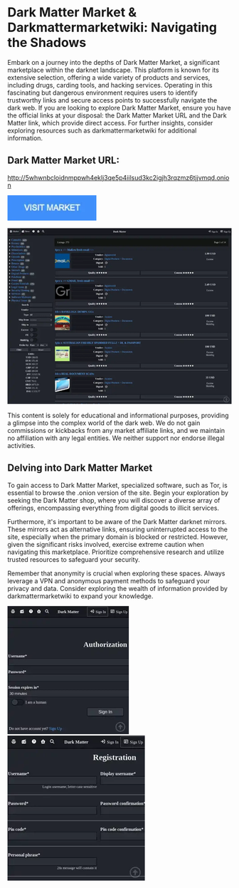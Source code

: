 # Dark Matter Market & Darkmattermarketwiki: Navigating the Shadows

Embark on a journey into the depths of Dark Matter Market, a significant marketplace within the darknet landscape. This platform is known for its extensive selection, offering a wide variety of products and services, including drugs, carding tools, and hacking services. Operating in this fascinating but dangerous environment requires users to identify trustworthy links and secure access points to successfully navigate the dark web. If you are looking to explore Dark Matter Market, ensure you have the official links at your disposal: the Dark Matter Market URL and the Dark Matter link, which provide direct access. For further insights, consider exploring resources such as darkmattermarketwiki for additional information.

## Dark Matter Market URL:

http://5whwnbcloidnmppwh4eklj3qe5p4iilsud3kc2igjh3rqzmz6tjjvmqd.onion

[<img src="/content/folder.webp" width="200">](http://5whwnbcloidnmppwh4eklj3qe5p4iilsud3kc2igjh3rqzmz6tjjvmqd.onion)

<a href="http://5whwnbcloidnmppwh4eklj3qe5p4iilsud3kc2igjh3rqzmz6tjjvmqd.onion"><img src="/content/open.webp" alt="image" style="max-width: 100%;"><a>

This content is solely for educational and informational purposes, providing a glimpse into the complex world of the dark web. We do not gain commissions or kickbacks from any market affiliate links, and we maintain no affiliation with any legal entities. We neither support nor endorse illegal activities.

## Delving into Dark Matter Market

To gain access to Dark Matter Market, specialized software, such as Tor, is essential to browse the .onion version of the site. Begin your exploration by seeking the Dark Matter shop, where you will discover a diverse array of offerings, encompassing everything from digital goods to illicit services.

Furthermore, it's important to be aware of the Dark Matter darknet mirrors. These mirrors act as alternative links, ensuring uninterrupted access to the site, especially when the primary domain is blocked or restricted. However, given the significant risks involved, exercise extreme caution when navigating this marketplace. Prioritize comprehensive research and utilize trusted resources to safeguard your security.

Remember that anonymity is crucial when exploring these spaces. Always leverage a VPN and anonymous payment methods to safeguard your privacy and data. Consider exploring the wealth of information provided by darkmattermarketwiki to expand your knowledge.

<a href="http://5whwnbcloidnmppwh4eklj3qe5p4iilsud3kc2igjh3rqzmz6tjjvmqd.onion"><img src="/content/output.webp" alt="image" style="max-width: 100%;"><a>  <a href="http://5whwnbcloidnmppwh4eklj3qe5p4iilsud3kc2igjh3rqzmz6tjjvmqd.onion"><img src="/content/right.webp" alt="image" style="max-width: 100%;"><a>